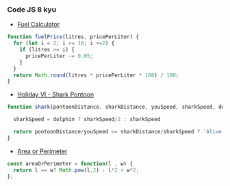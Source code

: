 ### Code JS 8 kyu

* [Fuel Calculator](https://www.codewars.com/kata/57b58827d2a31c57720012e8/train/javascript)
```javascript
function fuelPrice(litres, pricePerLiter) {
  for (let i = 2; i <= 10; i +=2) {
    if (litres >= i) {
      pricePerLiter -= 0.05;
    }
  }
  return Math.round(litres * pricePerLiter * 100) / 100;
}
```


* [Holiday VI - Shark Pontoon](https://www.codewars.com/kata/57e921d8b36340f1fd000059/train/javascript)
```javascript
function shark(pontoonDistance, sharkDistance, youSpeed, sharkSpeed, dolphin){

  sharkSpeed = dolphin ? sharkSpeed/2 : sharkSpeed

  return pontoonDistance/youSpeed <= sharkDistance/sharkSpeed ? 'Alive!' : 'Shark Bait!'
}
```


* [Area or Perimeter](https://www.codewars.com/kata/5ab6538b379d20ad880000ab/train/javascript)
```javascript
const areaOrPerimeter = function(l , w) {
  return l == w? Math.pow(l,2) : l*2 + w*2; 
};
```



